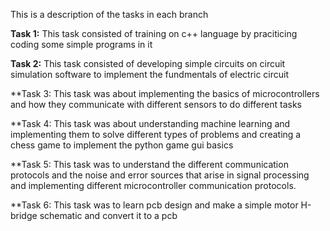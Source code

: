 This is a description of the tasks in each branch

**Task 1:**
	This task consisted of training on c++ language by praciticing coding some simple programs in it
	
**Task 2:**
	This task consisted of developing simple circuits on circuit simulation software to implement
	the fundmentals of electric circuit
	
**Task 3:
	This task was about implementing the basics of microcontrollers and how they communicate with
	different sensors to do different tasks
	
**Task 4:
	This task was about understanding machine learning and implementing them to solve different types
	of problems and creating a chess game to implement the python game gui basics

**Task 5:
	This task was to understand the different communication protocols and the noise and error sources
	that arise in signal processing and implementing different microcontroller communication protocols.
	
**Task 6:
	This task was to learn pcb design and make a simple motor H-bridge schematic and convert it to a
	pcb
